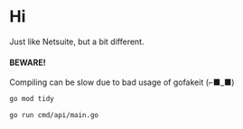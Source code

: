 # Hi
Just like Netsuite, but a bit different.


#### BEWARE! 
Compiling can be slow due to bad usage of gofakeit (⌐■_■)

```bash
go mod tidy
```
```bash
go run cmd/api/main.go
```
